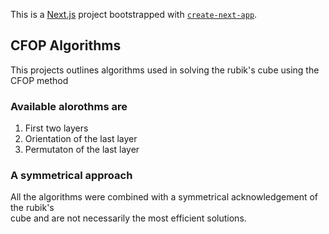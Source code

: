 This is a [Next.js](https://nextjs.org/) project bootstrapped with [`create-next-app`](https://github.com/vercel/next.js/tree/canary/packages/create-next-app).

## CFOP Algorithms

This projects outlines algorithms used in solving the rubik's cube using the CFOP method

### Available alorothms are

1. First two layers
2. Orientation of the last layer
3. Permutaton of the last layer

### A symmetrical approach

All the algorithms were combined with a symmetrical acknowledgement of the rubik's<br/>
cube and are not necessarily the most efficient solutions. 



